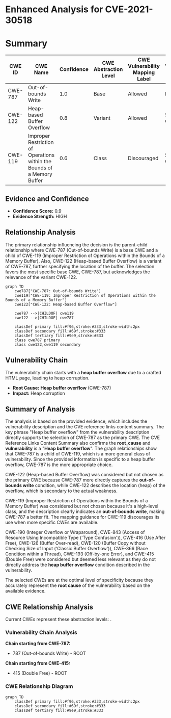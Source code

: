 # Enhanced Analysis for CVE-2021-30518

# Summary
| CWE ID  | CWE Name  | Confidence | CWE Abstraction Level | CWE Vulnerability Mapping Label | CWE-Vulnerability Mapping Notes |
|---|---|---|---|---|---|
| CWE-787 | Out-of-bounds Write | 1.0 | Base | Allowed | Primary CWE |
| CWE-122 | Heap-based Buffer Overflow | 0.8 | Variant | Allowed | Secondary Candidate |
| CWE-119 | Improper Restriction of Operations within the Bounds of a Memory Buffer | 0.6 | Class | Discouraged | Secondary Candidate |

## Evidence and Confidence

*   **Confidence Score:** 0.9
*   **Evidence Strength:** HIGH

## Relationship Analysis
The primary relationship influencing the decision is the parent-child relationship where CWE-787 (Out-of-bounds Write) is a base CWE and a child of CWE-119 (Improper Restriction of Operations within the Bounds of a Memory Buffer). Also, CWE-122 (Heap-based Buffer Overflow) is a variant of CWE-787, further specifying the location of the buffer. The selection favors the most specific base CWE, CWE-787, but acknowledges the relevance of the variant CWE-122.

```mermaid
graph TD
    cwe787["CWE-787: Out-of-bounds Write"]
    cwe119["CWE-119: Improper Restriction of Operations within the Bounds of a Memory Buffer"]
    cwe122["CWE-122: Heap-based Buffer Overflow"]
    
    cwe787 -->|CHILDOF| cwe119
    cwe122 -->|CHILDOF| cwe787
    
    classDef primary fill:#f96,stroke:#333,stroke-width:2px
    classDef secondary fill:#69f,stroke:#333
    classDef tertiary fill:#9e9,stroke:#333
    class cwe787 primary
    class cwe122,cwe119 secondary
```

## Vulnerability Chain
The vulnerability chain starts with a **heap buffer overflow** due to a crafted HTML page, leading to heap corruption.
  - **Root Cause:** **Heap buffer overflow** (CWE-787)
  - **Impact:** Heap corruption

## Summary of Analysis
The analysis is based on the provided evidence, which includes the vulnerability description and the CVE reference links content summary. The key phrase "Heap buffer overflow" from the vulnerability description directly supports the selection of CWE-787 as the primary CWE. The CVE Reference Links Content Summary also confirms the **root_cause** and **vulnerability** is a "**Heap buffer overflow**". The graph relationships show that CWE-787 is a child of CWE-119, which is a more general class of vulnerability. Since the provided information is specific to a heap buffer overflow, CWE-787 is the more appropriate choice.

CWE-122 (Heap-based Buffer Overflow) was considered but not chosen as the primary CWE because CWE-787 more directly captures the **out-of-bounds write** condition, while CWE-122 describes the location (heap) of the overflow, which is secondary to the actual weakness.

CWE-119 (Improper Restriction of Operations within the Bounds of a Memory Buffer) was considered but not chosen because it's a high-level class, and the description clearly indicates an **out-of-bounds write**, making CWE-787 a better fit. The mapping guidance for CWE-119 discourages its use when more specific CWEs are available.

CWE-190 (Integer Overflow or Wraparound), CWE-843 (Access of Resource Using Incompatible Type ('Type Confusion')), CWE-416 (Use After Free), CWE-126 (Buffer Over-read), CWE-120 (Buffer Copy without Checking Size of Input ('Classic Buffer Overflow')), CWE-366 (Race Condition within a Thread), CWE-193 (Off-by-one Error), and CWE-415 (Double Free) were considered but deemed less relevant as they do not directly address the **heap buffer overflow** condition described in the vulnerability.

The selected CWEs are at the optimal level of specificity because they accurately represent the **root cause** of the vulnerability based on the available evidence.


## CWE Relationship Analysis

Current CWEs represent these abstraction levels: .


### Vulnerability Chain Analysis

**Chain starting from CWE-787:**
- 787 (Out-of-bounds Write) - ROOT


**Chain starting from CWE-415:**
- 415 (Double Free) - ROOT



### CWE Relationship Diagram

```mermaid
graph TD
    classDef primary fill:#f96,stroke:#333,stroke-width:2px
    classDef secondary fill:#69f,stroke:#333
    classDef tertiary fill:#9e9,stroke:#333
```